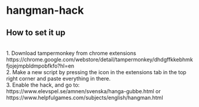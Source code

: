 # hangman-hack
## How to set it up
<br>
1. Download tampermonkey from chrome extensions https://chrome.google.com/webstore/detail/tampermonkey/dhdgffkkebhmkfjojejmpbldmpobfkfo?hl=en
<br>
2. Make a new script by pressing the icon in the extensions tab in the top right corner and paste everything in there.
<br>
3. Enable the hack, and go to:
https://www.elevspel.se/amnen/svenska/hanga-gubbe.html or
https://www.helpfulgames.com/subjects/english/hangman.html
